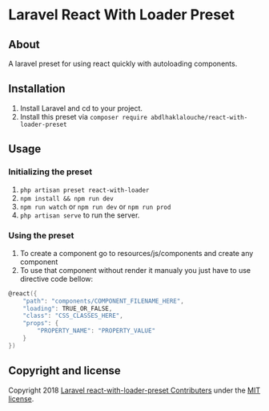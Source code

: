 # Laravel React With Loader Preset

## About 

A laravel preset for using react quickly with autoloading components.

## Installation

1. Install Laravel and cd to your project.
2. Install this preset via `composer require abdlhaklalouche/react-with-loader-preset`

## Usage

### Initializing the preset

1. `php artisan preset react-with-loader`
2. `npm install && npm run dev`
2. `npm run watch` or `npm run dev` or `npm run prod`
3. `php artisan serve` to run the server.

### Using the preset

1. To create a component go to resources/js/components and create any component
2. To use that component without render it manualy you just have to use directive code bellow: 

```h
@react({
    "path": "components/COMPONENT_FILENAME_HERE",
    "loading": TRUE_OR_FALSE,
    "class": "CSS_CLASSES_HERE",
    "props": {
        "PROPERTY_NAME": "PROPERTY_VALUE"
    }
})
```


## Copyright and license

Copyright 2018 [Laravel react-with-loader-preset Contributers](https://github.com/abdlhaklalouche/react-with-loader-preset/graphs/contributors) under the [MIT license](http://opensource.org/licenses/MIT).